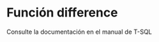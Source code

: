 ﻿---
Autogenerated: true
---

# Función  difference

Consulte la documentación en el manual de T-SQL
